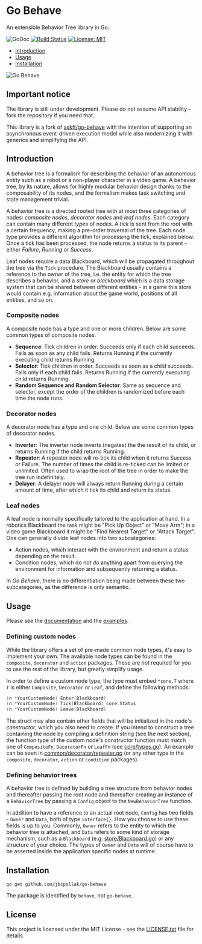 # Go Behave

An extensible Behavior Tree library in Go.

![GoDoc](https://godoc.org/github.com/jbcpollak/go-behave?status.svg)
[![Build Status](https://travis-ci.com/jbcpollak/go-behave.svg?branch=master)](https://travis-ci.com/jbcpollak/go-behave)
[![License: MIT](https://img.shields.io/badge/License-MIT-yellow.svg)](https://opensource.org/licenses/MIT)


* [Introduction](#introduction)
* [Usage](#usage)
* [Installation](#installation)

![Go Behave](image.png)

## Important notice

The library is still under development. Please do not assume API stability – fork the repository if you need that.

This library is a fork of [askft/go-behave](https://github.com/askft/go-behave) with the intention of supporting an asynchronous event-driven execution model while also modernizing it with generics and simplifying the API.

## Introduction

A behavior tree is a formalism for describing the behavior of an autonomous entity such as a robot or a non-player character in a video game. A behavior tree, by its nature, allows for highly modular behavior design thanks to the composability of its nodes, and the formalism makes task switching and state management trivial.

A behavior tree is a directed rooted tree with at most three categories of nodes: _composite nodes_, _decorator nodes_ and _leaf nodes_. Each category can contain many different _types_ of nodes. A _tick_ is sent from the root with a certain frequency, making a pre-order traversal of the tree. Each node type provides a different algorithm for processing the tick, explained below. Once a tick has been processed, the node returns a status to its parent - either _Failure_, _Running_ or _Success_.

Leaf nodes require a data Blackboard, which will be propagated throughout the tree via the `Tick` procedure. The Blackboard usually contains a reference to the owner of the tree, i.e. the entity for which the tree describes a behavior, and a _store_ or _blackboard_ which is a data storage system that can be shared between different entities - in a game this store would contain e.g. information about the game world, positions of all entities, and so on.

### Composite nodes

A composite node has a type and one or more children. Below are some common types of composite nodes:

- **Sequence**:
  Tick children in order. Succeeds only if each child succeeds. Fails as soon as any child fails. Returns Running if the currently executing child returns Running.
- **Selector**:
  Tick children in order. Succeeds as soon as a child succeeds. Fails only if each child fails. Returns Running if the currently executing child returns Running.
- **Random Sequence and Random Selector**:
  Same as sequence and selector, except the order of the children is randomized before each time the node runs.

### Decorator nodes

A decorator node has a type and one child. Below are some common types of decorator nodes.

- **Inverter**:
  The inverter node inverts (negates) the the result of its child, or returns Running if the child returns Running.
- **Repeater**:
  A repeater node will re-tick its child when it returns Success or Failure. The number of times the child is re-ticked can be limited or unlimited. Often used to wrap the root of the tree in order to make the tree run indefinitely.
- **Delayer**:
  A delayer node will always return Running during a certain amount of time, after which it tick its child and return its status.

### Leaf nodes

A leaf node is normally specifically tailored to the application at hand. In a robotics Blackboard the task might be "Pick Up Object" or "Move Arm"; in a video game Blackboard it might be "Find Nearest Target" or "Attack Target". One can generally divide leaf nodes into two subcategories:

- Action nodes, which interact with the environment and return a status depending on the result.
- Condition nodes, which do not _do_ anything apart from querying the environment for information and subsequently returning a status.

In _Go Behave_, there is no differentiation being made between these two subcategories, as the difference is only semantic.

## Usage

Please see the [documentation](https://godoc.org/github.com/jbcpollak/go-behave) and the [examples](examples).

### Defining custom nodes

While the library offers a set of pre-made common node types, it's easy to implement your own. The available node types can be found in the `composite`, `decorator` and `action` packages. These are _not_ required for you to use the rest of the library, but greatly simplify usage.

In order to define a custom node type, the type must embed `*core.T` where `T` is either `Composite`, `Decorator` or `Leaf`, and define the following methods:

```go
(n *YourCustomNode) Enter(Blackboard)
(n *YourCustomNode) Tick(Blackboard) core.Status
(n *YourCustomNode) Leave(Blackboard)
```

The struct may also contain other fields that will be initialized in the node's _constructor_, which you also need to create. If you intend to construct a tree containing the node by compiling a definition string (see the next section), the function type of the custom node's constructor function must match one of `CompositeFn`, `DecoratorFn` or `LeafFn` (see [core/types.go](core/types.go)). An example can be seen in [common/decorator/repeater.go](common/decorator/repeater.go) (or any other type in the `composite`, `decorator`, `action` or `condition` packages).

### Defining behavior trees

A behavior tree is defined by building a tree structure from behavior nodes and thereafter passing the root node and thereafter creating an instance of a `BehaviorTree` by passing a `Config` object to the `NewBehaviorTree` function.

In addition to have a reference to an actual root node, `Config` has two fields - `Owner` and `Data`, both of type `interface{}`. How you choose to use these fields is up to you. Commonly, `Owner` refers to the entity to which the behavior tree is attached, and `Data` refers to some kind of storage mechanism, such as a `Blackboard` (e.g. [store/Blackboard.go](store/blackboard.go)) or any structure of your choice. The types of `Owner` and `Data` will of course have to be asserted inside the application specific nodes at runtime.

## Installation

`go get github.com/jbcpollak/go-behave`

The package is identified by `behave`, not `go-behave`.

## License


This project is licensed under the MIT License - see the [LICENSE.txt](LICENSE.txt) file for details.
